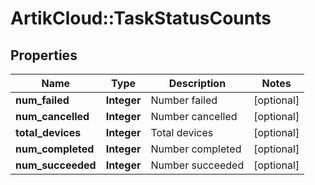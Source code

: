 # ArtikCloud::TaskStatusCounts

## Properties
Name | Type | Description | Notes
------------ | ------------- | ------------- | -------------
**num_failed** | **Integer** | Number failed | [optional] 
**num_cancelled** | **Integer** | Number cancelled | [optional] 
**total_devices** | **Integer** | Total devices | [optional] 
**num_completed** | **Integer** | Number completed | [optional] 
**num_succeeded** | **Integer** | Number succeeded | [optional] 


